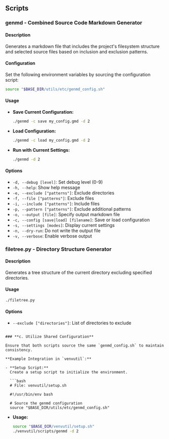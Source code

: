 
## Scripts

### genmd - Combined Source Code Markdown Generator

#### Description
Generates a markdown file that includes the project's filesystem structure and selected source files based on inclusion and exclusion patterns.

#### Configuration
Set the following environment variables by sourcing the configuration script:

```bash
source "$BASE_DIR/utils/etc/genmd_config.sh"
```

#### Usage

- **Save Current Configuration:**

  ```bash
  ./genmd -c save my_config.gmd -d 2
  ```

- **Load Configuration:**

  ```bash
  ./genmd -c load my_config.gmd -d 2
  ```

- **Run with Current Settings:**

  ```bash
  ./genmd -d 2
  ```

#### Options

- `-d, --debug [level]`: Set debug level (0-9)
- `-h, --help`: Show help message
- `-e, --exclude ["patterns"]`: Exclude directories
- `-f, --file ["patterns"]`: Exclude files
- `-i, --include ["patterns"]`: Include files
- `-p, --pattern ["patterns"]`: Exclude additional patterns
- `-o, --output [file]`: Specify output markdown file
- `-c, --config [save|load] [filename]`: Save or load configuration
- `-s, --settings [modes]`: Display current settings
- `-n, --dry-run`: Do not write the output file
- `-v, --verbose`: Enable verbose output

### filetree.py - Directory Structure Generator

#### Description
Generates a tree structure of the current directory excluding specified directories.

#### Usage

```bash
./filetree.py
```

#### Options

- `--exclude ["directories"]`: List of directories to exclude
```

### **c. Utilize Shared Configuration**

Ensure that both scripts source the same `genmd_config.sh` to maintain consistency.

**Example Integration in `venvutil`:**

- **Setup Script:**  
  Create a setup script to initialize the environment.

  ```bash
  # File: venvutil/setup.sh

  #!/usr/bin/env bash

  # Source the genmd configuration
  source "$BASE_DIR/utils/etc/genmd_config.sh"
  ```

- **Usage:**

  ```bash
  source "$BASE_DIR/venvutil/setup.sh"
  ./venvutil/scripts/genmd -d 2
  ```
